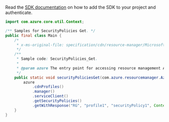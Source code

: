 Read the [SDK documentation](https://github.com/Azure/azure-sdk-for-java/blob/azure-resourcemanager_2.13.0/sdk/resourcemanager/azure-resourcemanager/README.md) on how to add the SDK to your project and authenticate.

```java
import com.azure.core.util.Context;

/** Samples for SecurityPolicies Get. */
public final class Main {
    /*
     * x-ms-original-file: specification/cdn/resource-manager/Microsoft.Cdn/stable/2021-06-01/examples/SecurityPolicies_Get.json
     */
    /**
     * Sample code: SecurityPolicies_Get.
     *
     * @param azure The entry point for accessing resource management APIs in Azure.
     */
    public static void securityPoliciesGet(com.azure.resourcemanager.AzureResourceManager azure) {
        azure
            .cdnProfiles()
            .manager()
            .serviceClient()
            .getSecurityPolicies()
            .getWithResponse("RG", "profile1", "securityPolicy1", Context.NONE);
    }
}
```
